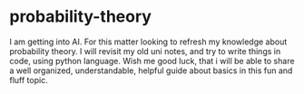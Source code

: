 # probability-theory

I am getting into AI. For this matter looking to refresh my knowledge about probability theory. I will revisit my old uni notes, and try to write things in code, using python language. Wish me good luck, that i will be able to share a well organized, understandable, helpful guide about basics in this fun and fluff topic.
